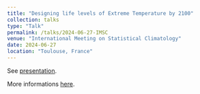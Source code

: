 ```yaml
---
title: "Designing life levels of Extreme Temperature by 2100"
collection: talks
type: "Talk"
permalink: /talks/2024-06-27-IMSC
venue: "International Meeting on Statistical Climatology"
date: 2024-06-27
location: "Toulouse, France"
---
```


See [presentation](https://occitane-barbaux.github.io/files/IMSC_2024_BARBAUX_S10_Oral_V2.pdf).

More informations [here](http://www.meteo.fr/cic/meetings/2024/IMSC/).
